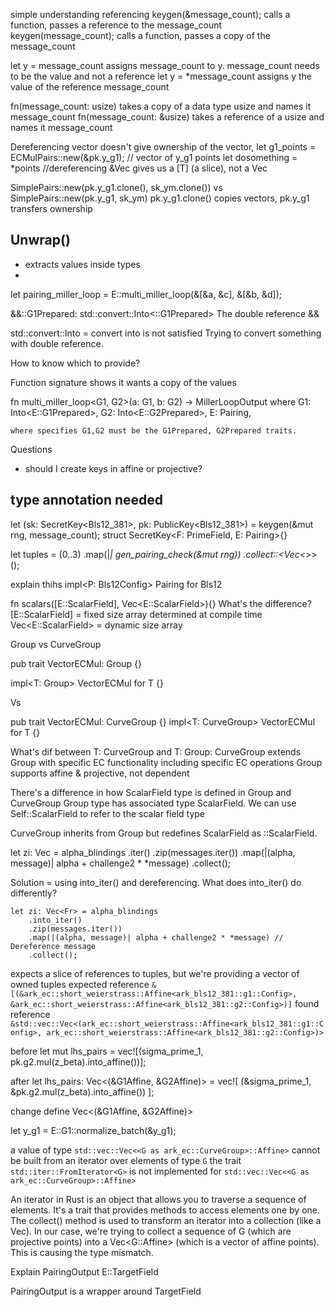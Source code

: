 simple understanding referencing
keygen(&message_count); calls a function, passes a reference to the message_count
keygen(message_count); calls a function, passes a copy of the message_count

let y = message_count assigns message_count to y. message_count needs to be the value and not a reference
let y = \*message_count assigns y the value of the reference message_count

fn(message_count: usize) takes a copy of a data type usize and names it message_count
fn(message_count: &usize) takes a reference of a usize and names it message_count

Dereferencing vector doesn't give ownership of the vector,
let g1_points = ECMulPairs::new(&pk.y_g1); // vector of y_g1 points
let dosomething = \*points //dereferencing &Vec<T> gives us a [T] (a slice), not a Vec<T>

SimplePairs::new(pk.y_g1.clone(), sk_ym.clone()) vs SimplePairs::new(pk.y_g1, sk_ym)
pk.y_g1.clone() copies vectors, pk.y_g1 transfers ownership

## Unwrap()

- extracts values inside types
-

let pairing_miller_loop = E::multi_miller_loop(&[&a, &c], &[&b, &d]);

&&<E as ark_ec::pairing::Pairing>::G1Prepared: std::convert::Into<<E as ark_ec::pairing::Pairing>::G1Prepared>
The double reference &&

std::convert::Into = convert into is not satisfied
Trying to convert something with double reference.

How to know which to provide?

Function signature shows it wants a copy of the values

fn multi_miller_loop<G1, G2>(a: G1, b: G2) -> MillerLoopOutput<E>
where
G1: Into<E::G1Prepared>,
G2: Into<E::G2Prepared>,
E: Pairing,

    where specifies G1,G2 must be the G1Prepared, G2Prepared traits.

Questions

- should I create keys in affine or projective?

## type annotation needed

let (sk: SecretKey<Bls12_381>, pk: PublicKey<Bls12_381>) = keygen(&mut rng, message_count);
struct SecretKey<F: PrimeField, E: Pairing>{}

let tuples = (0..3)
.map(|_| gen_pairing_check(&mut rng))
.collect::<Vec<_>>();

explain thihs
impl<P: Bls12Config> Pairing for Bls12<P>

fn scalars([E::ScalarField], Vec<E::ScalarField>){}
What's the difference?
[E::ScalarField] = fixed size array determined at compile time
Vec<E::ScalarField> = dynamic size array

Group vs CurveGroup

pub trait VectorECMul: Group {}

impl<T: Group> VectorECMul for T {}

Vs

pub trait VectorECMul: CurveGroup {}
impl<T: CurveGroup> VectorECMul for T {}

What's dif between T: CurveGroup and T: Group:
CurveGroup extends Group with specific EC functionality including specific EC operations
Group supports affine & projective, not dependent

There's a difference in how ScalarField type is defined in Group and CurveGroup
Group type has associated type ScalarField. We can use Self::ScalarField to refer to the scalar field type

CurveGroup inherits from Group but redefines ScalarField as <Self as Group>::ScalarField.

let zi: Vec<Fr> = alpha_blindings
.iter()
.zip(messages.iter())
.map(|(alpha, message)| alpha + challenge2 \* \*message)
.collect();

Solution = using into_iter() and dereferencing.
What does into_iter() do differently?

    let zi: Vec<Fr> = alpha_blindings
        .into_iter()
        .zip(messages.iter())
        .map(|(alpha, message)| alpha + challenge2 * *message) // Dereference message
        .collect();

expects a slice of references to tuples, but we're providing a vector of owned tuples
expected reference `&[(&ark_ec::short_weierstrass::Affine<ark_bls12_381::g1::Config>, &ark_ec::short_weierstrass::Affine<ark_bls12_381::g2::Config>)]`
found reference `&std::vec::Vec<(ark_ec::short_weierstrass::Affine<ark_bls12_381::g1::Config>, ark_ec::short_weierstrass::Affine<ark_bls12_381::g2::Config>)>`

before
let mut lhs_pairs = vec![(sigma_prime_1, pk.g2.mul(z_beta).into_affine())];

after
let lhs_pairs: Vec<(&G1Affine, &G2Affine)> = vec![
    (&sigma_prime_1, &pk.g2.mul(z_beta).into_affine())
];

change
define Vec<(&G1Affine, &G2Affine)>

let y_g1 = E::G1::normalize_batch(&y_g1);




a value of type `std::vec::Vec<<G as ark_ec::CurveGroup>::Affine>` cannot be built from an iterator over elements of type `G`
the trait `std::iter::FromIterator<G>` is not implemented for `std::vec::Vec<<G as ark_ec::CurveGroup>::Affine>`

An iterator in Rust is an object that allows you to traverse a sequence of elements. It's a trait that provides methods to access elements one by one.
The collect() method is used to transform an iterator into a collection (like a Vec).
In our case, we're trying to collect a sequence of G (which are projective points) into a Vec<G::Affine> (which is a vector of affine points). This is causing the type mismatch.


Explain
PairingOutput<E>
E::TargetField 

PairingOutput is a wrapper around TargetField